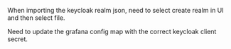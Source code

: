 When importing the keycloak realm json, need to select create realm in UI and then select file.

Need to update the grafana config map with the correct keycloak client secret.
